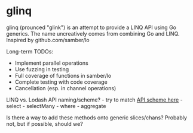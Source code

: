 # glinq

glinq (prounced "glink") is an attempt to provide a LINQ API using Go generics. The name uncreatively comes from combining Go and LINQ. Inspired by github.com/samber/lo

Long-term TODOs:
- Implement parallel operations
- Use fuzzing in testing
- Full coverage of functions in samber/lo
- Complete testing with code coverage
- Cancellation (esp. in channel operations)


LINQ vs. Lodash API naming/scheme?
	- try to match [API scheme here](https://docs.microsoft.com/en-us/dotnet/api/system.linq.enumerable?view=net-6.0)
	- select
		- selectMany
	- where
	- aggregate

Is there a way to add these methods onto generic slices/chans? Probably not, but if possible, should we?